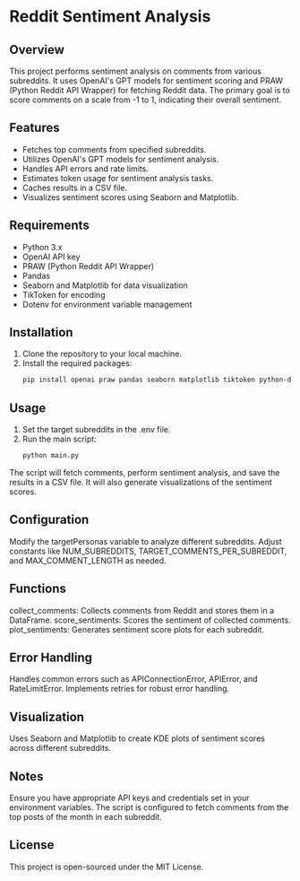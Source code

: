 # Reddit Sentiment Analysis

## Overview
This project performs sentiment analysis on comments from various subreddits. It uses OpenAI's GPT models for sentiment scoring and PRAW (Python Reddit API Wrapper) for fetching Reddit data. The primary goal is to score comments on a scale from -1 to 1, indicating their overall sentiment.

## Features
- Fetches top comments from specified subreddits.
- Utilizes OpenAI's GPT models for sentiment analysis.
- Handles API errors and rate limits.
- Estimates token usage for sentiment analysis tasks.
- Caches results in a CSV file.
- Visualizes sentiment scores using Seaborn and Matplotlib.

## Requirements
- Python 3.x
- OpenAI API key
- PRAW (Python Reddit API Wrapper)
- Pandas
- Seaborn and Matplotlib for data visualization
- TikToken for encoding
- Dotenv for environment variable management

## Installation
1. Clone the repository to your local machine.
2. Install the required packages:
   ```bash
   pip install openai praw pandas seaborn matplotlib tiktoken python-dotenv


## Usage
1. Set the target subreddits in the .env file.
2. Run the main script:
   ```bash
   python main.py

The script will fetch comments, perform sentiment analysis, and save the results in a CSV file. It will also generate visualizations of the sentiment scores.

## Configuration

Modify the targetPersonas variable to analyze different subreddits.
Adjust constants like NUM_SUBREDDITS, TARGET_COMMENTS_PER_SUBREDDIT, and MAX_COMMENT_LENGTH as needed.

## Functions

collect_comments: Collects comments from Reddit and stores them in a DataFrame.
score_sentiments: Scores the sentiment of collected comments.
plot_sentiments: Generates sentiment score plots for each subreddit.

## Error Handling

Handles common errors such as APIConnectionError, APIError, and RateLimitError.
Implements retries for robust error handling.

## Visualization

Uses Seaborn and Matplotlib to create KDE plots of sentiment scores across different subreddits.

## Notes

Ensure you have appropriate API keys and credentials set in your environment variables.
The script is configured to fetch comments from the top posts of the month in each subreddit.

## License
This project is open-sourced under the MIT License.